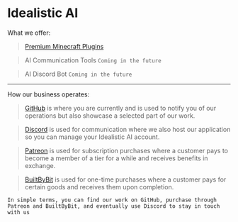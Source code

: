 # Idealistic AI
What we offer:
> [Premium Minecraft Plugins](https://builtbybit.com/creators/63108/)

> AI Communication Tools ```Coming in the future```

> AI Discord Bot ```Coming in the future```
---
How our business operates:
> [GitHub](https://www.idealistic.ai/github) is where you are currently and is used to notify you of our operations but also showcase a selected part of our work.

> [Discord](https://www.idealistic.ai/discord/exclusive) is used for communication where we also host our application so you can manage your Idealistic AI account.

> [Patreon](https://www.idealistic.ai/patreon) is used for subscription purchases where a customer pays to become a member of a tier for a while and receives benefits in exchange.

> [BuiltByBit](https://builtbybit.com/creators/63108/) is used for one-time purchases where a customer pays for certain goods and receives them upon completion.

```In simple terms, you can find our work on GitHub, purchase through Patreon and BuiltByBit, and eventually use Discord to stay in touch with us```
